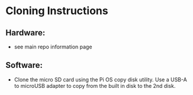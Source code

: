 # Cloning Instructions

## Hardware:  
* see main repo information page
## Software:

* Clone the micro SD card using the Pi OS copy disk utility.  Use a USB-A to microUSB adapter to copy from the built in disk to the 2nd disk.
 
